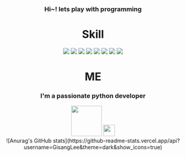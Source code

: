 <!--
**GisangLee/GisangLee** is a ✨ _special_ ✨ repository because its `README.md` (this file) appears on your GitHub profile.

Here are some ideas to get you started:

- 🔭 I’m currently working on ...
- 🌱 I’m currently learning ...
- 👯 I’m looking to collaborate on ...
- 🤔 I’m looking for help with ...
- 💬 Ask me about ...
- 📫 How to reach me: ...
- 😄 Pronouns: ...
- ⚡ Fun fact: ...
-->

<div align=center>
  <h3>Hi~! lets play with programming</h3>
</div>

<div align=center margin-top="100px">
  <h1>Skill</h1>
  <img src="https://img.shields.io/badge/Python-3776AB?style=for-the-badge&logo=Python&logoColor=white"/>
  <img src="https://img.shields.io/badge/TensorFlow-FF6F00?style=for-the-badge&logo=TensorFlow&logoColor=white"/>
  <img src="https://img.shields.io/badge/Django-092E20?style=for-the-badge&logo=Django&logoColor=white"/>
  <img src="https://img.shields.io/badge/JavaScript-F7DF1E?style=for-the-badge&logo=JavaScript&logoColor=white"/>
  <img src="https://img.shields.io/badge/HTML5-E34F26?style=for-the-badge&logo=HTML5&logoColor=white"/>
  <img src="https://img.shields.io/badge/CSS3-1572B6?style=for-the-badge&logo=CSS3&logoColor=white"/>
  <img src="https://img.shields.io/badge/React-61DAFB?style=for-the-badge&logo=React&logoColor=white"/>
  <img src="https://img.shields.io/badge/MySQL-4479A1?style=for-the-badge&logo=MySQL&logoColor=white"/>
</div>

<div align=center display:flex flex-direction:row>
  <div>
    <h1> ME </h1>
    <h3>I'm a passionate python developer</h3>
    <a href="https://velog.io/@masterkorea01" target="_blank"><img width="80px" src="https://img.shields.io/badge/Blog-00A98F?style=flat-square&logo=Bootstrap&logoColor=white"/></a>
    <img height="30px" src="https://img.shields.io/badge/kisang6710@gmail.com-EA4335?style=flat-square&logo=Gmail&logoColor=white"/>
  </div>
  <div>
    ![Anurag's GitHub stats](https://github-readme-stats.vercel.app/api?username=GisangLee&theme=dark&show_icons=true)

  </div>
</div>


